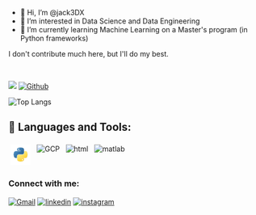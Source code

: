 - 👋 Hi, I’m @jack3DX
- 👀 I’m interested in Data Science and Data Engineering
- 🌱 I’m currently learning Machine Learning on a Master's program (in Python frameworks)

I don't contribute much here, but I'll do my best.

<br />

![](https://visitor-badge.laobi.icu/badge?page_id=jack3DX.jack3DX)
[![Github](https://img.shields.io/github/followers/jack3DX?label=Follow&style=social)](https://github.com/jack3DX)

![Top Langs](https://github-readme-stats.vercel.app/api/top-langs/?username=jack3DX&theme=tokyonight)


## 🧰 Languages and Tools:
<p align="left">
<img src="https://raw.githubusercontent.com/github/explore/80688e429a7d4ef2fca1e82350fe8e3517d3494d/topics/python/python.png" alt="Python" height="40" style="vertical-align:top; margin:4px">
<img src="https://logodownload.org/wp-content/uploads/2021/06/google-cloud-logo-5.png" alt="GCP"  height="40" style="vertical-align:top; margin:4px">  
<img src="https://cdn.pixabay.com/photo/2017/08/05/11/16/logo-2582748_1280.png" alt="html" height="40" style="vertical-align:top; margin:4px">
<img src="https://upload.wikimedia.org/wikipedia/commons/thumb/2/21/Matlab_Logo.png/667px-Matlab_Logo.png" alt="matlab" height="40" style="vertical-align:top; margin:4px">
</p>

<h3 align="left">Connect with me:</h3>
<p align="left">
<a href="mailto:jacksonkg97@gmail.com"> <img  align="center" src="https://www.logo.wine/a/logo/Gmail/Gmail-Logo.wine.svg" alt="Gmail" width="40" height="40"/></a>
<a href="linkedin.com/in/jacksonkolling" target="blank"><img align="center" src="https://upload.wikimedia.org/wikipedia/commons/thumb/e/e9/Linkedin_icon.svg/1024px-Linkedin_icon.svg.png" alt="linkedin" height="40" width="40" /></a>
<a href="instagram.com/kollingj" target="blank"><img align="center" src="https://cdn-icons-png.flaticon.com/512/408/408758.png" alt="instagram" height="40" width="40" /></a>
</p>



<!---
jack3DX/jack3DX is a ✨ special ✨ repository because its `README.md` (this file) appears on your GitHub profile.
You can click the Preview link to take a look at your changes.
--->

